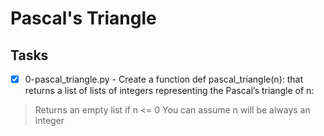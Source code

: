 # Pascal's Triangle

## Tasks
- [x] 0-pascal_triangle.py - Create a function def pascal_triangle(n): that returns a list of lists of integers representing the Pascal’s triangle of n:
> Returns an empty list if n <= 0
> You can assume n will be always an integer

